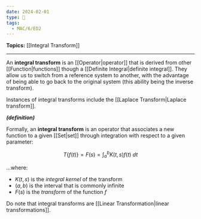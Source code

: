 ```yaml
---
date: 2024-02-01
type: 🧠
tags:
  - MAC/6/ED2
---
```


**Topics:** [[Integral Transform]]

---

An **integral transform** is an [[Operator|operator]] that is derived from other [[Function|functions]] though a [[Definite Integral|definite integral]]. They allow us to switch from a reference system to another, with the advantage of being able to go back to the original system (this ability being the inverse transform).

Instances of integral transforms include the [[Laplace Transform|Laplace transform]].

_**(definition)**_

Formally, an **integral transform** is an operator that associates a new function to a given [[Set|set]] through integration with respect to a given parameter:

$$
T\{f(t)\} = F(s) = \int_{a}^{b} K(t,s) f(t) \ dt 
$$

…where:

- $K(t,s)$ is the _integral kernel_ of the transform
- $(a,b)$ is the interval that is commonly infinite
- $F(s)$ is the _transform_ of the function $f$

Do note that integral transforms are [[Linear Transformation|linear transformations]]. 